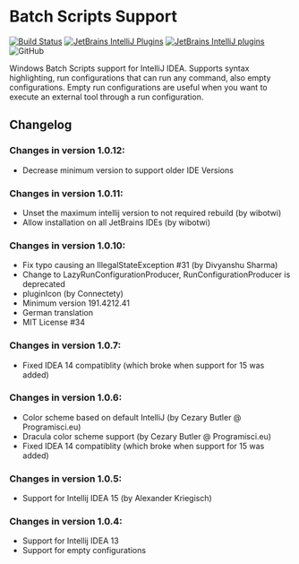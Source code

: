 # Batch Scripts Support
[![Build Status](https://travis-ci.com/aefimov/idea-batch.svg?branch=master)](https://travis-ci.com/aefimov/idea-batch)
[![JetBrains IntelliJ Plugins](https://img.shields.io/jetbrains/plugin/v/265-batch-scripts-support)](https://plugins.jetbrains.com/plugin/265-batch-scripts-support)
[![JetBrains IntelliJ plugins](https://img.shields.io/jetbrains/plugin/d/265-batch-scripts-support)](https://plugins.jetbrains.com/plugin/265-batch-scripts-support)
![GitHub](https://img.shields.io/github/license/aefimov/idea-batch)

Windows Batch Scripts support for IntelliJ IDEA. Supports syntax highlighting, run configurations that can run any command, also empty configurations. Empty run configurations are useful when you want to execute an external tool through a run configuration.

## Changelog
### Changes in version 1.0.12:
* Decrease minimum version to support older IDE Versions

### Changes in version 1.0.11:
* Unset the maximum intellij version to not required rebuild (by wibotwi)
* Allow installation on all JetBrains IDEs (by wibotwi)

### Changes in version 1.0.10:
* Fix typo causing an IllegalStateException #31 (by Divyanshu Sharma)
* Change to LazyRunConfigurationProducer, RunConfigurationProducer is deprecated
* pluginIcon (by Connectety)
* Minimum version 191.4212.41
* German translation
* MIT License #34

### Changes in version 1.0.7:
* Fixed IDEA 14 compatiblity (which broke when support for 15 was added)

### Changes in version 1.0.6: 
* Color scheme based on default IntelliJ (by Cezary Butler @ Programisci.eu)
* Dracula color scheme support (by Cezary Butler @ Programisci.eu)
* Fixed IDEA 14 compatiblity (which broke when support for 15 was added)

### Changes in version 1.0.5: 
* Support for Intellij IDEA 15 (by Alexander Kriegisch)

### Changes in version 1.0.4: 
* Support for Intellij IDEA 13
* Support for empty configurations
